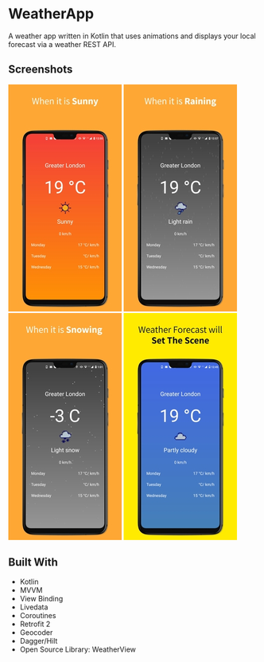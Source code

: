 # WeatherApp
A weather app written in Kotlin that uses animations and displays your local forecast via a weather REST API.



## Screenshots
![my image](screenshot1.jpg#left)
![my image](screenshot2.jpg#right)
![my image](screenshot3.jpg#center)
![my image](screenshot4.jpg#right)




## Built With
* Kotlin
* MVVM
* View Binding
* Livedata
* Coroutines
* Retrofit 2
* Geocoder
* Dagger/Hilt
* Open Source Library: WeatherView


